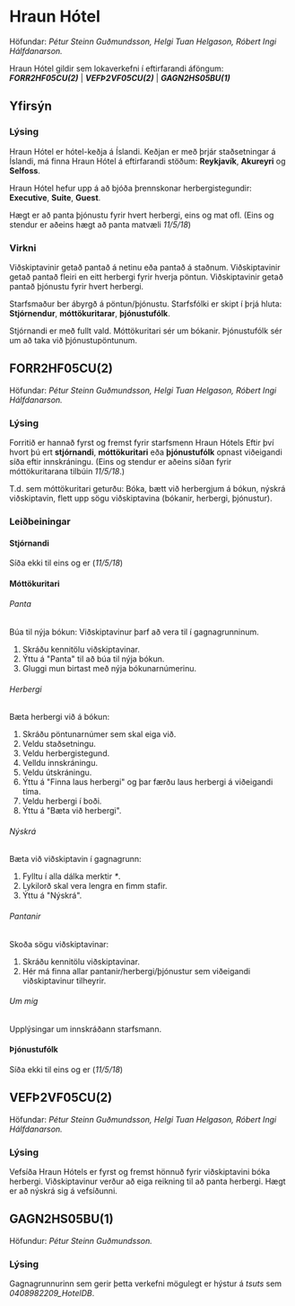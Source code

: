 # Hraun Hótel

Höfundar: *Pétur Steinn Guðmundsson, Helgi Tuan Helgason, Róbert Ingi Hálfdanarson.*

Hraun Hótel gildir sem lokaverkefni í eftirfarandi áföngum: **_FORR2HF05CU(2)_** | **_VEFÞ2VF05CU(2)_** | **_GAGN2HS05BU(1)_**

## Yfirsýn

### Lýsing
Hraun Hótel er hótel-keðja á Íslandi. Keðjan er með þrjár staðsetningar
á Íslandi, má finna Hraun Hótel á eftirfarandi stöðum: **Reykjavík**, **Akureyri** og **Selfoss**.

Hraun Hótel hefur upp á að bjóða þrennskonar herbergistegundir: **Executive**, **Suite**, **Guest**.

Hægt er að panta þjónustu fyrir hvert herbergi, eins og mat ofl. (Eins og stendur er aðeins hægt að panta matvæli *11/5/18*)

### Virkni

Viðskiptavinir getað pantað á netinu eða pantað á staðnum.
Viðskiptavinir getað pantað fleiri en eitt herbergi fyrir hverja pöntun.
Viðskiptavinir getað pantað þjónustu fyrir hvert herbergi.

Starfsmaður ber ábyrgð á pöntun/þjónustu.
Starfsfólki er skipt í þrjá hluta: **Stjórnendur**, **móttökuritarar**, **þjónustufólk**.

Stjórnandi er með fullt vald.
Móttökuritari sér um bókanir.
Þjónustufólk sér um að taka við þjónustupöntunum.

## FORR2HF05CU(2)
Höfundar: *Pétur Steinn Guðmundsson, Helgi Tuan Helgason, Róbert Ingi Hálfdanarson.*

### Lýsing
Forritið er hannað fyrst og fremst fyrir starfsmenn Hraun Hótels
Eftir því hvort þú ert **stjórnandi**, **móttökuritari** eða **þjónustufólk** opnast viðeigandi síða eftir innskráningu. (Eins og stendur er aðeins síðan fyrir móttökuritarana tilbúin *11/5/18*.)

T.d. sem móttökuritari geturðu: Bóka, bætt við herbergjum á bókun, nýskrá viðskiptavin, flett upp sögu viðskiptavina (bókanir, herbergi, þjónustur).

### Leiðbeiningar
#### Stjórnandi
Síða ekki til eins og er (*11/5/18*)

#### Móttökuritari
###### Panta
Búa til nýja bókun:
Viðskiptavinur þarf að vera til í gagnagrunninum.
1. Skráðu kennitölu viðskiptavinar.
2. Ýttu á "Panta" til að búa til nýja bókun.
3. Gluggi mun birtast með nýja bókunarnúmerinu.

###### Herbergi
Bæta herbergi við á bókun:
1. Skráðu pöntunarnúmer sem skal eiga við.
2. Veldu staðsetningu.
3. Veldu herbergistegund.
4. Velldu innskráningu.
5. Veldu útskráningu.
6. Ýttu á "Finna laus herbergi" og þar færðu laus herbergi á viðeigandi tíma.
7. Veldu herbergi í boði.
8. Ýttu á "Bæta við herbergi".

###### Nýskrá
Bæta við viðskiptavin í gagnagrunn:
1. Fylltu í alla dálka merktir *\**.
2. Lykilorð skal vera lengra en fimm stafir.
3. Ýttu á "Nýskrá".

###### Pantanir
Skoða sögu viðskiptavinar:
1. Skráðu kennitölu viðskiptavinar.
2. Hér má finna allar pantanir/herbergi/þjónustur sem viðeigandi viðskiptavinur tilheyrir.


###### Um mig
Upplýsingar um innskráðann starfsmann.

#### Þjónustufólk
Síða ekki til eins og er (*11/5/18*)



## VEFÞ2VF05CU(2)
Höfundar: *Pétur Steinn Guðmundsson, Helgi Tuan Helgason, Róbert Ingi Hálfdanarson.*

### Lýsing
Vefsíða Hraun Hótels er fyrst og fremst hönnuð fyrir viðskiptavini bóka herbergi.
Viðskiptavinur verður að eiga reikning til að panta herbergi.
Hægt er að nýskrá sig á vefsíðunni.


## GAGN2HS05BU(1)
Höfundur: *Pétur Steinn Guðmundsson.*

### Lýsing
Gagnagrunnurinn sem gerir þetta verkefni mögulegt er hýstur á *tsuts* sem *0408982209_HotelDB*.
